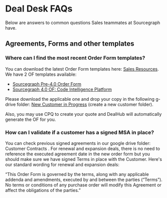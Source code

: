 # Deal Desk FAQs

Below are answers to common questions Sales teammates at Sourcegraph have.

## Agreements, Forms and other templates

### Where can I find the most recent Order Form templates?

You can download the latest Order Form templates here: [Sales Resources](https://handbook.sourcegraph.com/departments/sales/tools/salesresources/). We have 2 OF templates available: 

- [Sourcegraph Pre-4.0 Order Form](https://docs.google.com/document/d/1Oo7vbWoGIaIq72zo7TFH9M4eugJXrvNv/edit)
- [Sourcegraph 4.0 OF: Code Intelligence Platform](https://docs.google.com/document/d/1KOje_f8rc1sx8oxxRR4nwqnzi9WBXqmxisFl85zuDok/edit)

Please download the applicable one and drop your copy in the following g-drive folder:  [New Customer in Progress](https://drive.google.com/drive/folders/1o2xBbEp0gy-N1f27RB_vu7CzdSPNRwXQ) (create a new customer folder). 

Also, you may use CPQ to create your quote and DealHub will automatically generate the OF for you. 

### How can I validate if a customer has a signed MSA in place?

You can check previous signed agreements in our google drive folder: Customer Contracts . For renewal and expansion deals, there is no need to reference the executed agreement date in the new order form but you should  make sure we have  signed Terms in place with the Customer. Here's our standard wording for renewal and expansion deals: 

“This Order Form is governed by the terms, along with any applicable addenda and amendments, executed by and between the parties (“Terms”). No terms or conditions of any purchase order will modify this Agreement or affect the obligations of the parties.”
